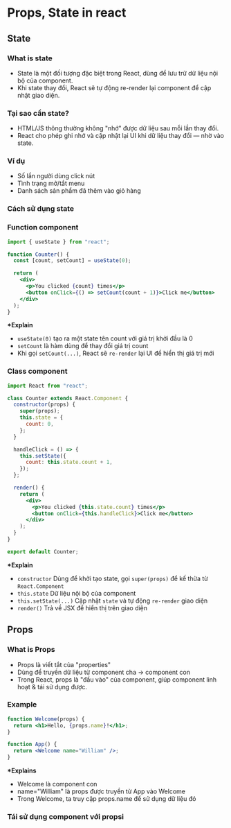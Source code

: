 # Props, State in react

## State

### What is state

- State là một đối tượng đặc biệt trong React, dùng để lưu trữ dữ liệu nội bộ của component.
- Khi state thay đổi, React sẽ tự động re-render lại component để cập nhật giao diện.

### Tại sao cần state?

- HTML/JS thông thường không "nhớ" được dữ liệu sau mỗi lần thay đổi.
- React cho phép ghi nhớ và cập nhật lại UI khi dữ liệu thay đổi — nhờ vào state.

### Ví dụ

- Số lần người dùng click nút
- Tình trạng mở/tắt menu
- Danh sách sản phẩm đã thêm vào giỏ hàng

### Cách sử dụng state

### Function component

```jsx
import { useState } from "react";

function Counter() {
  const [count, setCount] = useState(0);

  return (
    <div>
      <p>You clicked {count} times</p>
      <button onClick={() => setCount(count + 1)}>Click me</button>
    </div>
  );
}
```

**\*Explain**

- `useState(0)` tạo ra một state tên count với giá trị khởi đầu là 0
- `setCount` là hàm dùng để thay đổi giá trị count
- Khi gọi `setCount(...)`, React sẽ `re-render` lại UI để hiển thị giá trị mới

### Class component

```jsx
import React from "react";

class Counter extends React.Component {
  constructor(props) {
    super(props);
    this.state = {
      count: 0,
    };
  }

  handleClick = () => {
    this.setState({
      count: this.state.count + 1,
    });
  };

  render() {
    return (
      <div>
        <p>You clicked {this.state.count} times</p>
        <button onClick={this.handleClick}>Click me</button>
      </div>
    );
  }
}

export default Counter;
```

**\*Explain**

- `constructor` Dùng để khởi tạo state, gọi `super(props)` để kế thừa từ `React.Component`
- `this.state` Dữ liệu nội bộ của component
- `this.setState(...)` Cập nhật `state` và tự động `re-render` giao diện
- `render()` Trả về JSX để hiển thị trên giao diện

## Props

### What is Props

- Props là viết tắt của "properties"
- Dùng để truyền dữ liệu từ component cha → component con
- Trong React, props là "đầu vào" của component, giúp component linh hoạt & tái sử dụng được.

### Example

```jsx
function Welcome(props) {
  return <h1>Hello, {props.name}!</h1>;
}

function App() {
  return <Welcome name="William" />;
}
```

**\*Explains**

- Welcome là component con
- name="William" là props được truyền từ App vào Welcome
- Trong Welcome, ta truy cập props.name để sử dụng dữ liệu đó

### Tái sử dụng component với propsi
